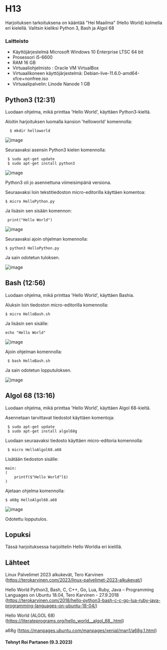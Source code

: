 # H13
 Harjoituksen tarkoituksena on kääntää "Hei Maailma" (Hello World) kolmella eri kielellä. Valitsin kieliksi Python 3, Bash ja Algol 68
 
### Laitteisto
 
* Käyttöjärjestelmä	Microsoft Windows 10 Enterprise LTSC 64 bit
* Prosessori i5-6600
* RAM 16 GB
* Virtuaaliohjelmisto : Oracle VM VirtualBox
* Virtuaalikoneen käyttöjärjestelmä: Debian-live-11.6.0-amd64-xfce+nonfree.iso
* Virtuaalipalvelin: Linode Nanode 1 GB





## Python3 (12:31)

Luodaan ohjelma, mikä printtaa 'Hello World', käyttäen Python3-kieltä.

Aloitin harjoituksen luomalla kansion 'helloworld' komennolla:

      $ mkdir helloworld
      
 ![image](https://user-images.githubusercontent.com/106889187/224000935-f61abff2-f5d7-4319-a05d-c77811116cfe.png)
 
Seuraavaksi asensin Python3 kielen komennolla:


     $ sudo apt-get update
     $ sudo apt-get install python3
     
  ![image](https://user-images.githubusercontent.com/106889187/224001532-7fc55350-81ac-4ff0-a52f-a9f6f5d48b79.png)
 
 Python3 oli jo asennettuna viimeisimpänä versiona.
 
 Seuraavaksi loin tekstitiedoston micro-editorilla käyttäen komentoa:
 
    $ micro HelloPython.py
 
 Ja lisäsin sen sisään komennon: 
 
     print("Hello World")
    
 ![image](https://user-images.githubusercontent.com/106889187/224002685-8f87bd76-2bdb-4146-bb86-44a44f493113.png)
 
 Seuraavaksi ajoin ohjelman komennolla:
 
    $ python3 HelloPython.py
    
   Ja sain odotetun tuloksen.
   
   ![image](https://user-images.githubusercontent.com/106889187/224003014-35336588-f347-4714-82c2-1d3f8acf184a.png)

## Bash (12:56)

Luodaan ohjelma, mikä printtaa 'Hello World', käyttäen Bashia.

Aluksin loin tiedoston micro-editorilla komennolla:

    $ micro HelloBash.sh
    
Ja lisäsin sen sisälle:

    echo "Hello World"
    
  ![image](https://user-images.githubusercontent.com/106889187/224003945-b74f7054-90c2-4a48-a473-4a2a689cc9c8.png)
  
  Ajoin ohjelman komennolla:
  
     $ bash HelloBash.sh
     
 Ja sain odotetun lopputuloksen.
 
 ![image](https://user-images.githubusercontent.com/106889187/224004495-ebd03ea5-6efe-46b6-acd6-8757f8b483b9.png)

## Algol 68 (13:16)

Luodaan ohjelma, mikä printtaa 'Hello World', käyttäen Algol 68-kieltä.

Asennetaan tarvittavat tiedostot käyttäen komentoja:

     $ sudo apt-get update
     $ sudo apt-get install algol68g 
     
 Luodaan seuraavaksi tiedosto käyttäen micro-editoria komennolla:
 
     $ micro HelloAlgol68.a68
     
 Lisätään tiedoston sisälle:
 
 
    main:
    (
        printf($"Hello World"l$)
    )


Ajetaan ohjelma komennolla:

    $ a68g HelloAlgol68.a68
    
 
![image](https://user-images.githubusercontent.com/106889187/224011099-0bc7c89f-d528-46f6-8eb5-cafc3ca39c4d.png)

Odotettu lopputulos.

 ## Lopuksi 
 
 Tässä harjoituksessa harjoittelin Hello Worldia eri kielillä.
 
 
## Lähteet

Linux Palvelimet 2023 alkukevät, Tero Karvinen (https://terokarvinen.com/2023/linux-palvelimet-2023-alkukevat/)

Hello World Python3, Bash, C, C++, Go, Lua, Ruby, Java – Programming Languages on Ubuntu 18.04, Tero Karvinen - 27.9.2018 (https://terokarvinen.com/2018/hello-python3-bash-c-c-go-lua-ruby-java-programming-languages-on-ubuntu-18-04/)

Hello World (ALGOL 68) (https://literateprograms.org/hello_world__algol_68_.html)

a68g (https://manpages.ubuntu.com/manpages/xenial/man1/a68g.1.html)


#### Tehnyt Roi Partanen (9.3.2023)
